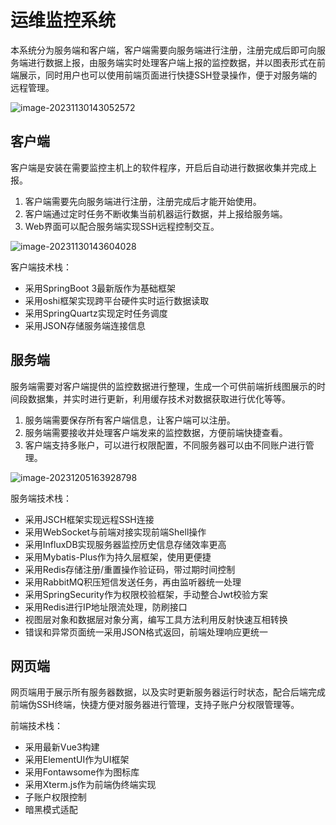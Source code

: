 # 运维监控系统

本系统分为服务端和客户端，客户端需要向服务端进行注册，注册完成后即可向服务端进行数据上报，由服务端实时处理客户端上报的监控数据，并以图表形式在前端展示，同时用户也可以使用前端页面进行快捷SSH登录操作，便于对服务端的远程管理。

![image-20231130143052572](https://s2.loli.net/2023/11/30/fKLIqEzhFZuYdCD.png)

## 客户端

客户端是安装在需要监控主机上的软件程序，开启后自动进行数据收集并完成上报。

1. 客户端需要先向服务端进行注册，注册完成后才能开始使用。
2. 客户端通过定时任务不断收集当前机器运行数据，并上报给服务端。
3. Web界面可以配合服务端实现SSH远程控制交互。

![image-20231130143604028](https://s2.loli.net/2023/11/30/dBwvxsS6i9RkECI.png)

客户端技术栈：

- 采用SpringBoot 3最新版作为基础框架
- 采用oshi框架实现跨平台硬件实时运行数据读取
- 采用SpringQuartz实现定时任务调度
- 采用JSON存储服务端连接信息

## 服务端

服务端需要对客户端提供的监控数据进行整理，生成一个可供前端折线图展示的时间段数据集，并实时进行更新，利用缓存技术对数据获取进行优化等等。

1. 服务端需要保存所有客户端信息，让客户端可以注册。
2. 服务端需要接收并处理客户端发来的监控数据，方便前端快捷查看。
3. 客户端支持多账户，可以进行权限配置，不同服务器可以由不同账户进行管理。

![image-20231205163928798](https://s2.loli.net/2023/12/05/8bkaPgI9Oqurom1.png)

服务端技术栈：

- 采用JSCH框架实现远程SSH连接
- 采用WebSocket与前端对接实现前端Shell操作
- 采用InfluxDB实现服务器监控历史信息存储效率更高
- 采用Mybatis-Plus作为持久层框架，使用更便捷
- 采用Redis存储注册/重置操作验证码，带过期时间控制
- 采用RabbitMQ积压短信发送任务，再由监听器统一处理
- 采用SpringSecurity作为权限校验框架，手动整合Jwt校验方案
- 采用Redis进行IP地址限流处理，防刷接口
- 视图层对象和数据层对象分离，编写工具方法利用反射快速互相转换
- 错误和异常页面统一采用JSON格式返回，前端处理响应更统一


## 网页端

网页端用于展示所有服务器数据，以及实时更新服务器运行时状态，配合后端完成前端伪SSH终端，快捷方便对服务器进行管理，支持子账户分权限管理等。

前端技术栈：

- 采用最新Vue3构建
- 采用ElementUI作为UI框架
- 采用Fontawsome作为图标库
- 采用Xterm.js作为前端伪终端实现
- 子账户权限控制
- 暗黑模式适配